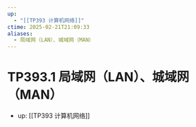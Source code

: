 ```yaml
---
up:
  - "[[TP393 计算机网络]]"
ctime: 2025-02-21T21:09:33
aliases:
  - 局域网（LAN）、城域网（MAN）
---
```


# TP393.1 局域网（LAN）、城域网（MAN）

- up: [[TP393 计算机网络]]
